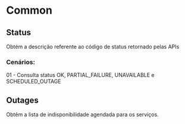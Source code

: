 # Common



## Status
Obtém a descrição referente ao código de status retornado pelas APIs

### Cenários:
01 - Consulta status OK, PARTIAL_FAILURE, UNAVAILABLE e SCHEDULED_OUTAGE

## Outages
Obtêm a lista de indisponibilidade agendada para os serviços.
